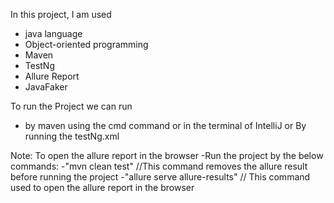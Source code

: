 In this project, I am used 
   - java language 
   - Object-oriented programming  
   - Maven 
   - TestNg 
   - Allure Report 
   - JavaFaker

To run the Project we can run 
   - by maven  using the cmd command or in the terminal of IntelliJ or By running the testNg.xml 

Note: To open the allure report in the browser 
-Run the project by the below commands: 
-"mvn clean test"   //This command removes the allure result before running the project
-"allure serve allure-results" // This command used to open the allure report in the browser

